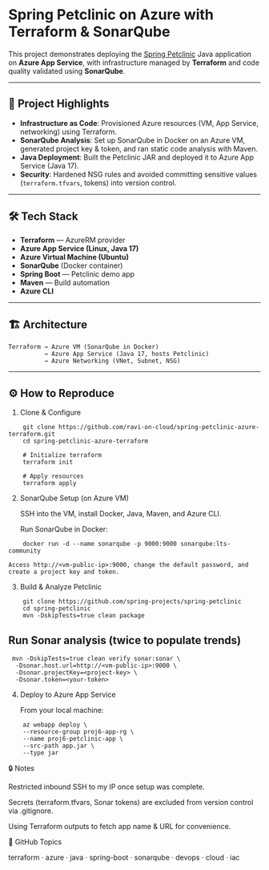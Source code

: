 # Spring Petclinic on Azure with Terraform & SonarQube

This project demonstrates deploying the [Spring Petclinic](https://github.com/spring-projects/spring-petclinic) Java application on **Azure App Service**, with infrastructure managed by **Terraform** and code quality validated using **SonarQube**.

---

## 🚀 Project Highlights
- **Infrastructure as Code**: Provisioned Azure resources (VM, App Service, networking) using Terraform.
- **SonarQube Analysis**: Set up SonarQube in Docker on an Azure VM, generated project key & token, and ran static code analysis with Maven.
- **Java Deployment**: Built the Petclinic JAR and deployed it to Azure App Service (Java 17).
- **Security**: Hardened NSG rules and avoided committing sensitive values (`terraform.tfvars`, tokens) into version control.

---

## 🛠️ Tech Stack
- **Terraform** — AzureRM provider
- **Azure App Service (Linux, Java 17)**
- **Azure Virtual Machine (Ubuntu)**
- **SonarQube** (Docker container)
- **Spring Boot** — Petclinic demo app
- **Maven** — Build automation
- **Azure CLI**

---

## 🏗️ Architecture
```plaintext
Terraform → Azure VM (SonarQube in Docker)
          → Azure App Service (Java 17, hosts Petclinic)
          → Azure Networking (VNet, Subnet, NSG)

```
----

## ⚙️ How to Reproduce

1. Clone & Configure
```plaintext
    git clone https://github.com/ravi-on-cloud/spring-petclinic-azure-terraform.git
    cd spring-petclinic-azure-terraform

    # Initialize terraform
    terraform init

    # Apply resources
    terraform apply
```

2. SonarQube Setup (on Azure VM)

    SSH into the VM, install Docker, Java, Maven, and Azure CLI.

    Run SonarQube in Docker:
```
    docker run -d --name sonarqube -p 9000:9000 sonarqube:lts-community
```

    Access http://<vm-public-ip>:9000, change the default password, and create a project key and token.

3. Build & Analyze Petclinic
```
    git clone https://github.com/spring-projects/spring-petclinic
    cd spring-petclinic
    mvn -DskipTests=true clean package
```

## Run Sonar analysis (twice to populate trends)
```
 mvn -DskipTests=true clean verify sonar:sonar \
  -Dsonar.host.url=http://<vm-public-ip>:9000 \
  -Dsonar.projectKey=<project-key> \
  -Dsonar.token=<your-token>
```

4. Deploy to Azure App Service

    From your local machine:
```
    az webapp deploy \
    --resource-group proj6-app-rg \
    --name proj6-petclinic-app \
    --src-path app.jar \
    --type jar
```

🔒 Notes

Restricted inbound SSH to my IP once setup was complete.

Secrets (terraform.tfvars, Sonar tokens) are excluded from version control via .gitignore.

Using Terraform outputs to fetch app name & URL for convenience.

📌 GitHub Topics

terraform · azure · java · spring-boot · sonarqube · devops · cloud · iac

